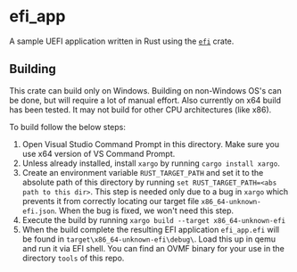 # efi_app

A sample UEFI application written in Rust using the [`efi`](https://github.com/gurry/efi) crate.

## Building

This crate can build only on Windows. Building on non-Windows OS's can be done, but will require a lot of manual effort. Also currently on x64 build has been tested. It may not build for other CPU architectures (like x86).

To build follow the below steps:

1. Open Visual Studio Command Prompt in this directory. Make sure you use x64 version of VS Command Prompt.
2. Unless already installed, install `xargo` by running `cargo install xargo`.
3. Create an environment variable `RUST_TARGET_PATH` and set it to the absolute path of this directory by running `set RUST_TARGET_PATH=<abs path to this dir>`. This step is needed only due to a bug in `xargo` which prevents it from correctly locating our target file `x86_64-unknown-efi.json`. When the bug is fixed, we won't need this step.
4. Execute the build by running `xargo build --target x86_64-unknown-efi`
5. When the build complete the resulting EFI application `efi_app.efi` will be found in `target\x86_64-unknown-efi\debug\`. Load this up in qemu and run it via EFI shell. You can find an OVMF binary for your use in the directory `tools` of this repo.


